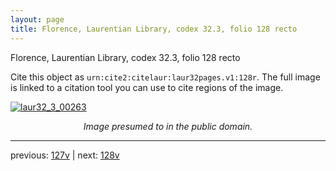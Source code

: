 ```yaml
---
layout: page
title: Florence, Laurentian Library, codex 32.3, folio 128 recto
---
```


Florence, Laurentian Library, codex 32.3, folio 128 recto

Cite this object as `urn:cite2:citelaur:laur32pages.v1:128r`.  The full image is linked to a citation tool you can use to cite regions of the image.

[![laur32_3_00263](http://www.homermultitext.org/iipsrv?IIIF=/project/homer/pyramidal/deepzoom/citelaur/laur32imgs/v1/laur32_3_00263.tif/full/800,/0/default.jpg)](http://www.homermultitext.org/ict2/?urn=urn:cite2:citelaur:laur32imgs.v1:laur32_3_00263) 

<p style="text-align: center; font-style: italic;">Image presumed to in the public domain.</p>

---

previous: [127v](../127v/) | next: [128v](../128v/)